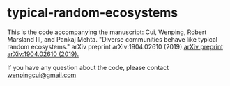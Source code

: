 # typical-random-ecosystems

This is the code accompanying the manuscript: Cui, Wenping, Robert Marsland III, and Pankaj Mehta. "Diverse communities behave like typical random ecosystems." arXiv preprint arXiv:1904.02610 (2019).[arXiv preprint arXiv:1904.02610 (2019).](https://arxiv.org/abs/1904.02610) 

If you have any question about the code, please contact wenpingcui@gmail.com